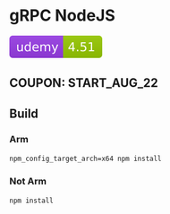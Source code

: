 # gRPC NodeJS

![Udemy](.github/badges/udemy.svg)

## COUPON: START_AUG_22

## Build

### Arm

```
npm_config_target_arch=x64 npm install
```

### Not Arm

```
npm install
```
